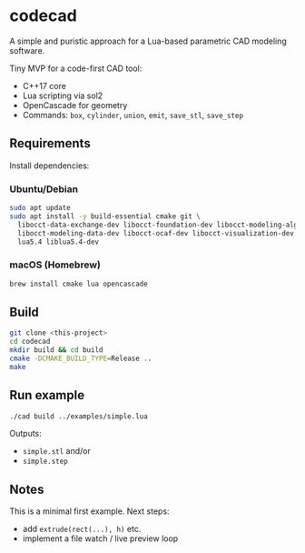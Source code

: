 # codecad

A simple and puristic approach for a Lua-based parametric CAD modeling software.

Tiny MVP for a code-first CAD tool:

- C++17 core
- Lua scripting via sol2
- OpenCascade for geometry
- Commands: `box`, `cylinder`, `union`, `emit`, `save_stl`, `save_step`

## Requirements

Install dependencies:

### Ubuntu/Debian

```bash
sudo apt update
sudo apt install -y build-essential cmake git \
  libocct-data-exchange-dev libocct-foundation-dev libocct-modeling-algorithms-dev \
  libocct-modeling-data-dev libocct-ocaf-dev libocct-visualization-dev \
  lua5.4 liblua5.4-dev
```

### macOS (Homebrew)

```bash
brew install cmake lua opencascade
```

## Build

```bash
git clone <this-project>
cd codecad
mkdir build && cd build
cmake -DCMAKE_BUILD_TYPE=Release ..
make
```

## Run example

```bash
./cad build ../examples/simple.lua
```

Outputs:

- `simple.stl` and/or
- `simple.step`

## Notes

This is a minimal first example. Next steps:

- add `extrude(rect(...), h)` etc.
- implement a file watch / live preview loop

